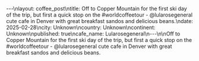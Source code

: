 ---\nlayout: coffee_post\ntitle: Off to Copper Mountain for the first ski day of the trip, but first a quick stop on the #worldcoffeetour - @lularosegeneral cute cafe in Denver with great breakfast sandos and delicious beans.\ndate: 2025-02-28\ncity: Unknown\ncountry: Unknown\ncontinent: Unknown\npublished: true\ncafe_name: Lularosegeneral\n---\n\nOff to Copper Mountain for the first ski day of the trip, but first a quick stop on the #worldcoffeetour - @lularosegeneral cute cafe in Denver with great breakfast sandos and delicious beans.